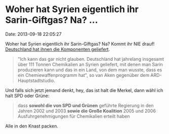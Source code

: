 Woher hat Syrien eigentlich ihr Sarin-Giftgas? Na? \...
=======================================================

Date: 2013-09-18 22:05:27

Woher hat Syrien eigentlich ihr Sarin-Giftgas? Na? Kommt ihr NIE drauf!
[Deutschland hat ihnen die Komponenten
geliefert](http://www.tagesschau.de/inland/chemikaliensyrien100.html).

> \"Ich kann das gar nicht glauben. Deutschland hat jahrelang insgesamt
> über 111 Tonnen Chemikalien an Syrien geliefert, mit denen man Sarin
> produzieren kann und das in ein Land, von dem man wusste, dass es ein
> Chemiewaffenprogramm hat\", so van Aken gegenüber dem
> ARD-Hauptstadtstudio.

Und falls sich jetzt jemand denkt, hey, das ist halt die Merkel, dann
wähl ich halt SPD oder Grüne:

> dass **sowohl die von SPD und Grünen** geführte Regierung in den
> Jahren 2002 und 2003 **sowie die Große Koalition** 2005 und 2006
> Ausfuhrgenehmigungen für Chemikalien erteilt haben

Alle in den Knast packen.
